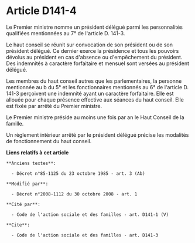 # Article D141-4

Le Premier ministre nomme un président délégué parmi les personnalités qualifiées mentionnées au 7° de l'article D. 141-3.

Le haut conseil se réunit sur convocation de son président ou de son président délégué. Ce dernier exerce la présidence et
tous les pouvoirs dévolus au président en cas d'absence ou d'empêchement du président. Des indemnités à caractère forfaitaire
et mensuel sont versées au président délégué. 

Les membres du haut conseil autres que les parlementaires, la personne mentionnée au b du 5° et les fonctionnaires mentionnés
au 6° de l'article D. 141-3 perçoivent une indemnité ayant un caractère forfaitaire. Elle est allouée pour chaque présence
effective aux séances du haut conseil. Elle est fixée par arrêté du Premier ministre. 

Le Premier ministre préside au moins une fois par an le Haut Conseil de la famille. 

Un règlement intérieur arrêté par le président délégué précise les modalités de fonctionnement du haut conseil.

**Liens relatifs à cet article**

	**Anciens textes**:

	  - Décret n°85-1125 du 23 octobre 1985 - art. 3 (Ab)

	**Modifié par**:

	  - Décret n°2008-1112 du 30 octobre 2008 - art. 1

	**Cité par**:

	  - Code de l'action sociale et des familles - art. D141-1 (V)

	**Cite**:

	  - Code de l'action sociale et des familles - art. D141-3
